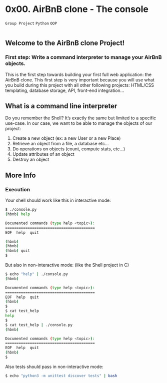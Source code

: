 <h1>0x00. AirBnB clone - The console</h1>
<code>Group Project</code> <code>Python</code> <code>OOP</code>
<p><img src="https://s3.amazonaws.com/alx-intranet.hbtn.io/uploads/medias/2018/6/65f4a1dd9c51265f49d0.png?X-Amz-Algorithm=AWS4-HMAC-SHA256&amp;X-Amz-Credential=AKIARDDGGGOUSBVO6H7D%2F20230207%2Fus-east-1%2Fs3%2Faws4_request&amp;X-Amz-Date=20230207T085412Z&amp;X-Amz-Expires=86400&amp;X-Amz-SignedHeaders=host&amp;X-Amz-Signature=1f5b64edc2ee570ec895648c9e4752b6a5596c80b5006db9f5db4369e7e1bd62" alt="" loading="lazy" style=""></p>
<h2>Welcome to the AirBnB clone Project!</h2>
<h3>First step: Write a command interpreter to manage your AirBnB objects.</h3>
<p>This is the first step towards building your first full web application: the AirBnB clone. This first step is very important because you will use what you build during this project with all other following projects: HTML/CSS templating, database storage, API, front-end integration…</p>
<h2>What is a command line interpreter</h2>
<p>Do you remember the Shell? It’s exactly the same but limited to a specific use-case. In our case, we want to be able to manage the objects of our project:</p>


1. Create a new object (ex: a new User or a new Place)
2. Retrieve an object from a file, a database etc…
3. Do operations on objects (count, compute stats, etc…)
4. Update attributes of an object
5. Destroy an object


<h2>More Info</h2>
<h3>Execution</h3>
Your shell should work like this in interactive mode:
<br/>


```bash
$ ./console.py
(hbnb) help

Documented commands (type help <topic>):
========================================
EOF  help  quit

(hbnb)
(hbnb)
(hbnb) quit
$
```


But also in non-interactive mode: (like the Shell project in C)
<br/>


```bash
$ echo "help" | ./console.py
(hbnb)

Documented commands (type help <topic>):
========================================
EOF  help  quit
(hbnb)
$
$ cat test_help
help
$
$ cat test_help | ./console.py
(hbnb)

Documented commands (type help <topic>):
========================================
EOF  help  quit
(hbnb)
$
```


Also tests should pass in non-interactive mode:


```bash
$ echo "python3 -m unittest discover tests" | bash
```


<p><img src="https://s3.amazonaws.com/alx-intranet.hbtn.io/uploads/medias/2018/6/815046647d23428a14ca.png?X-Amz-Algorithm=AWS4-HMAC-SHA256&amp;X-Amz-Credential=AKIARDDGGGOUSBVO6H7D%2F20230207%2Fus-east-1%2Fs3%2Faws4_request&amp;X-Amz-Date=20230207T085412Z&amp;X-Amz-Expires=86400&amp;X-Amz-SignedHeaders=host&amp;X-Amz-Signature=84d83f16549fbb67a9bc22a2a74618ee68c6486536310d9f4737bf42788899db" alt="" loading="lazy" style=""></p>


